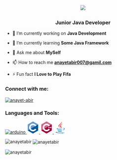 <h1 align="center"<h1 align="center">
  <a href="https://git.io/typing-svg">
    <img src="https://readme-typing-svg.herokuapp.com/?lines=Good+To+See+You+Here!+👋;It's+me+Anayet+Abir!!;&center=true&size=25">
  </a></h1>
<h3 align="center">Junior Java Developer</h3>



- 🔭 I’m currently working on **Java Development**

- 🌱 I’m currently learning **Some Java Framework**

- 💬 Ask me about **MySelf**

- 📫 How to reach me **anayetabir007@gamil.com**

- ⚡ Fun fact **I Love to Play Fifa**

<h3 align="left">Connect with me:</h3>
<p align="left">
<a href="https://fb.com/anayet-abir" target="blank"><img align="center" src="https://raw.githubusercontent.com/rahuldkjain/github-profile-readme-generator/master/src/images/icons/Social/facebook.svg" alt="anayet-abir" height="30" width="40" /></a>
</p>

<h3 align="left">Languages and Tools:</h3>
<p align="left"> <a href="https://www.arduino.cc/" target="_blank"> <img src="https://cdn.worldvectorlogo.com/logos/arduino-1.svg" alt="arduino" width="40" height="40"/> </a> <a href="https://www.cprogramming.com/" target="_blank"> <img src="https://raw.githubusercontent.com/devicons/devicon/master/icons/c/c-original.svg" alt="c" width="40" height="40"/> </a> <a href="https://www.w3schools.com/cpp/" target="_blank"> <img src="https://raw.githubusercontent.com/devicons/devicon/master/icons/cplusplus/cplusplus-original.svg" alt="cplusplus" width="40" height="40"/> </a> <a href="https://www.java.com" target="_blank"> <img src="https://raw.githubusercontent.com/devicons/devicon/master/icons/java/java-original.svg" alt="java" width="40" height="40"/> </a> </p>

<p><img align="left" src="https://github-readme-stats.vercel.app/api/top-langs?username=anayetabir&show_icons=true&locale=en&layout=compact" alt="anayetabir" /></p>

<p>&nbsp;<img align="center" src="https://github-readme-stats.vercel.app/api?username=anayetabir&show_icons=true&locale=en" alt="anayetabir" /></p>

<p><img align="center" src="https://github-readme-streak-stats.herokuapp.com/?user=anayetabir&" alt="anayetabir" /></p>
